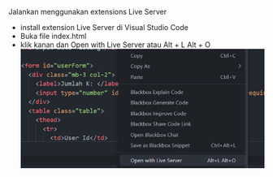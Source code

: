 Jalankan menggunakan extensions Live Server

- install extension Live Server di Visual Studio Code
- Buka file index.html
- klik kanan dan Open with Live Server atau Alt + L Alt + O
![alt text](image.png)